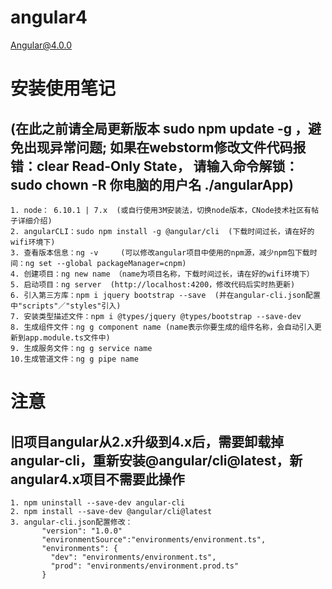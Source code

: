 # angular4
Angular@4.0.0
# 安装使用笔记
## (在此之前请全局更新版本 sudo npm update -g ，避免出现异常问题; 如果在webstorm修改文件代码报错：clear Read-Only State， 请输入命令解锁：sudo chown -R 你电脑的用户名 ./angularApp)
    1. node： 6.10.1 | 7.x  (或自行使用3M安装法，切换node版本，CNode技术社区有帖子详细介绍)
    2. angularCLI：sudo npm install -g @angular/cli  (下载时间过长，请在好的wifi环境下)
    3. 查看版本信息：ng -v     (可以修改angular项目中使用的npm源，减少npm包下载时间：ng set --global packageManager=cnpm)
    4. 创建项目：ng new name （name为项目名称，下载时间过长，请在好的wifi环境下）
    5. 启动项目：ng server  (http://localhost:4200，修改代码后实时热更新)
    6. 引入第三方库：npm i jquery bootstrap --save  (并在angular-cli.json配置中"scripts"／"styles"引入)
    7. 安装类型描述文件：npm i @types/jquery @types/bootstrap --save-dev
    8. 生成组件文件：ng g component name (name表示你要生成的组件名称，会自动引入更新到app.module.ts文件中)
    9. 生成服务文件：ng g service name
    10.生成管道文件：ng g pipe name

# 注意
## 旧项目angular从2.x升级到4.x后，需要卸载掉angular-cli，重新安装@angular/cli@latest，新angular4.x项目不需要此操作
    1. npm uninstall --save-dev angular-cli
    2. npm install --save-dev @angular/cli@latest
    3. angular-cli.json配置修改：
           "version": "1.0.0"
           "environmentSource":"environments/environment.ts",
           "environments": {
             "dev": "environments/environment.ts",
             "prod": "environments/environment.prod.ts"
           }
